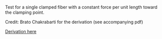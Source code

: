 Test for a single clamped fiber with a constant force per unit length toward the clamping
point. 

Credit: Brato Chakrabarti for the derivation (see accompanying pdf)

[Derivation here](hopf-bifurcation.pdf)
